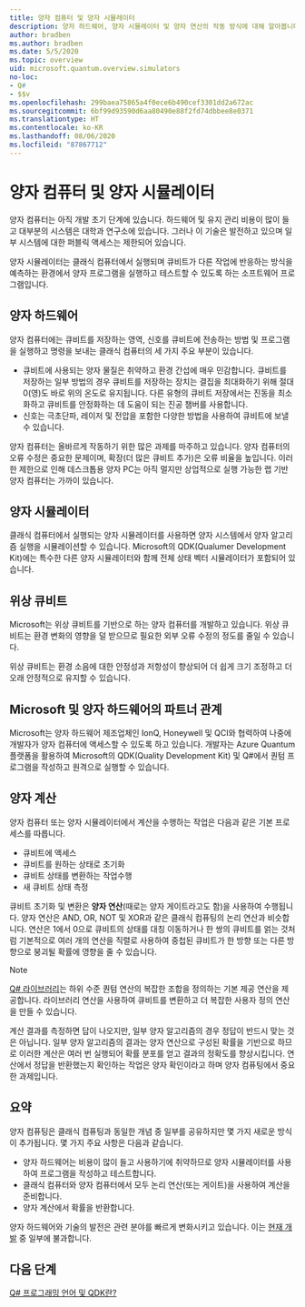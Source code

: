 ```yaml
---
title: 양자 컴퓨터 및 양자 시뮬레이터
description: 양자 하드웨어, 양자 시뮬레이터 및 양자 연산의 작동 방식에 대해 알아봅니다.
author: bradben
ms.author: bradben
ms.date: 5/5/2020
ms.topic: overview
uid: microsoft.quantum.overview.simulators
no-loc:
- Q#
- $$v
ms.openlocfilehash: 299baea75865a4f0ece6b490cef3301dd2a672ac
ms.sourcegitcommit: 6bf99d93590d6aa80490e88f2fd74dbbee8e0371
ms.translationtype: HT
ms.contentlocale: ko-KR
ms.lasthandoff: 08/06/2020
ms.locfileid: "87867712"
---
```

# <a name="quantum-computers-and-quantum-simulators"></a>양자 컴퓨터 및 양자 시뮬레이터

양자 컴퓨터는 아직 개발 초기 단계에 있습니다. 하드웨어 및 유지 관리 비용이 많이 들고 대부분의 시스템은 대학과 연구소에 있습니다. 그러나 이 기술은 발전하고 있으며 일부 시스템에 대한 퍼블릭 액세스는 제한되어 있습니다.

양자 시뮬레이터는 클래식 컴퓨터에서 실행되며 큐비트가 다른 작업에 반응하는 방식을 예측하는 환경에서 양자 프로그램을 실행하고 테스트할 수 있도록 하는 소프트웨어 프로그램입니다.

## <a name="quantum-hardware"></a>양자 하드웨어

양자 컴퓨터에는 큐비트를 저장하는 영역, 신호를 큐비트에 전송하는 방법 및 프로그램을 실행하고 명령을 보내는 클래식 컴퓨터의 세 가지 주요 부분이 있습니다.

- 큐비트에 사용되는 양자 물질은 취약하고 환경 간섭에 매우 민감합니다. 큐비트를 저장하는 일부 방법의 경우 큐비트를 저장하는 장치는 결집을 최대화하기 위해 절대 0(영)도 바로 위의 온도로 유지됩니다. 다른 유형의 큐비트 저장에서는 진동을 최소화하고 큐비트를 안정화하는 데 도움이 되는 진공 챔버를 사용합니다.  
- 신호는 극초단파, 레이저 및 전압을 포함한 다양한 방법을 사용하여 큐비트에 보낼 수 있습니다.

양자 컴퓨터는 올바르게 작동하기 위한 많은 과제를 마주하고 있습니다. 양자 컴퓨터의 오류 수정은 중요한 문제이며, 확장(더 많은 큐비트 추가)은 오류 비율을 높입니다. 이러한 제한으로 인해 데스크톱용 양자 PC는 아직 멀지만 상업적으로 실행 가능한 랩 기반 양자 컴퓨터는 가까이 있습니다.

## <a name="quantum-simulators"></a>양자 시뮬레이터

클래식 컴퓨터에서 실행되는 양자 시뮬레이터를 사용하면 양자 시스템에서 양자 알고리즘 실행을 시뮬레이션할 수 있습니다.  Microsoft의 QDK(Qualumer Development Kit)에는 특수한 다른 양자 시뮬레이터와 함께 전체 상태 벡터 시뮬레이터가 포함되어 있습니다.

## <a name="topological-qubit"></a>위상 큐비트

Microsoft는 위상 큐비트를 기반으로 하는 양자 컴퓨터를 개발하고 있습니다. 위상 큐비트는 환경 변화의 영향을 덜 받으므로 필요한 외부 오류 수정의 정도를 줄일 수 있습니다.

위상 큐비트는 환경 소음에 대한 안정성과 저항성이 향상되어 더 쉽게 크기 조정하고 더 오래 안정적으로 유지할 수 있습니다.

## <a name="microsoft-and-quantum-hardware-partnerships"></a>Microsoft 및 양자 하드웨어의 파트너 관계

Microsoft는 양자 하드웨어 제조업체인 IonQ, Honeywell 및 QCI와 협력하여 나중에 개발자가 양자 컴퓨터에 액세스할 수 있도록 하고 있습니다. 개발자는 Azure Quantum 플랫폼을 활용하여 Microsoft의 QDK(Quality Development Kit) 및 Q#에서 퀀텀 프로그램을 작성하고 원격으로 실행할 수 있습니다.

## <a name="quantum-computations"></a>양자 계산

양자 컴퓨터 또는 양자 시뮬레이터에서 계산을 수행하는 작업은 다음과 같은 기본 프로세스를 따릅니다.

- 큐비트에 액세스
- 큐비트를 원하는 상태로 초기화
- 큐비트 상태를 변환하는 작업수행
- 새 큐비트 상태 측정

큐비트 초기화 및 변환은 **양자 연산**(때로는 양자 게이트라고도 함)을 사용하여 수행됩니다. 양자 연산은 AND, OR, NOT 및 XOR과 같은 클래식 컴퓨팅의 논리 연산과 비슷합니다. 연산은 1에서 0으로 큐비트의 상태를 대칭 이동하거나 한 쌍의 큐비트를 얽는 것처럼 기본적으로 여러 개의 연산을 직렬로 사용하여 중첩된 큐비트가 한 방향 또는 다른 방향으로 붕괴될 확률에 영향을 줄 수 있습니다.

> [!NOTE] 
> [Q# 라이브러리](xref:microsoft.quantum.libraries)는 하위 수준 퀀텀 연산의 복잡한 조합을 정의하는 기본 제공 연산을 제공합니다. 라이브러리 연산을 사용하여 큐비트를 변환하고 더 복잡한 사용자 정의 연산을 만들 수 있습니다.  

계산 결과를 측정하면 답이 나오지만, 일부 양자 알고리즘의 경우 정답이 반드시 맞는 것은 아닙니다. 일부 양자 알고리즘의 결과는 양자 연산으로 구성된 확률을 기반으로 하므로 이러한 계산은 여러 번 실행되어 확률 분포를 얻고 결과의 정확도를 향상시킵니다.  연산에서 정답을 반환했는지 확인하는 작업은 양자 확인이라고 하며 양자 컴퓨팅에서 중요한 과제입니다.

## <a name="summary"></a>요약

양자 컴퓨팅은 클래식 컴퓨팅과 동일한 개념 중 일부를 공유하지만 몇 가지 새로운 방식이 추가됩니다. 몇 가지 주요 사항은 다음과 같습니다.

- 양자 하드웨어는 비용이 많이 들고 사용하기에 취약하므로 양자 시뮬레이터를 사용하여 프로그램을 작성하고 테스트합니다.
- 클래식 컴퓨터와 양자 컴퓨터에서 모두 논리 연산(또는 게이트)을 사용하여 계산을 준비합니다.
- 양자 계산에서 확률을 반환합니다.

양자 하드웨어와 기술의 발전은 관련 분야를 빠르게 변화시키고 있습니다. 이는 [현재 개발](https://phys.org/search/?search=quantum+computer&s=0) 중 일부에 불과합니다.

## <a name="next-steps"></a>다음 단계

[ Q# 프로그래밍 언어 및 QDK란?](xref:microsoft.quantum.overview.q-sharp)
